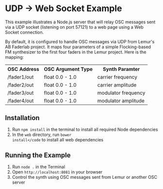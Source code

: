 # UDP -> Web Socket Example

This example illustrates a Node.js server that will relay OSC messages sent via
a UDP socket (listening on port 57121) to a web page using a Web Socket connection.

By default, it is configured to handle OSC messages via UDP from Lemur's AB Faderlab project.
It maps four parameters of a simple Flocking-based FM synthesizer to the first four
faders in the Lemur project. Here is the mapping:

<table>
    <tr>
        <th>OSC Address</th>
        <th>OSC Argument Type</th>
        <th>Synth Paramter</th>
    </tr>
    <tr>
        <td>/fader1/out</td>
        <td>float 0.0 - 1.0</td>
        <td>carrier frequency</td>
    <tr>
    <tr>
        <td>/fader2/out</td>
        <td>float 0.0 - 1.0</td>
        <td>carrier amplitude</td>
    <tr>
    <tr>
        <td>/fader3/out</td>
        <td>float 0.0 - 1.0</td>
        <td>modulator frequency</td>
    <tr>
    <tr>
        <td>/fader4/out</td>
        <td>float 0.0 - 1.0</td>
        <td>modulator amplitude</td>
    <tr>
</table>

## Installation

1. Run <code>npm install</code> in the terminal to install all required Node dependencies
2. In the <code>web</code> directory, run <code>bower install</code</code> to install all web dependencies

## Running the Example

1. Run <code>node .</code> in the Terminal
2. Open <code>http://localhost:8081</code> in your browser
3. Control the synth using OSC messages sent from Lemur or another OSC server

